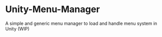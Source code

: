 # Unity-Menu-Manager
 
A simple and generic menu manager to load and handle menu system in Unity (WIP)
